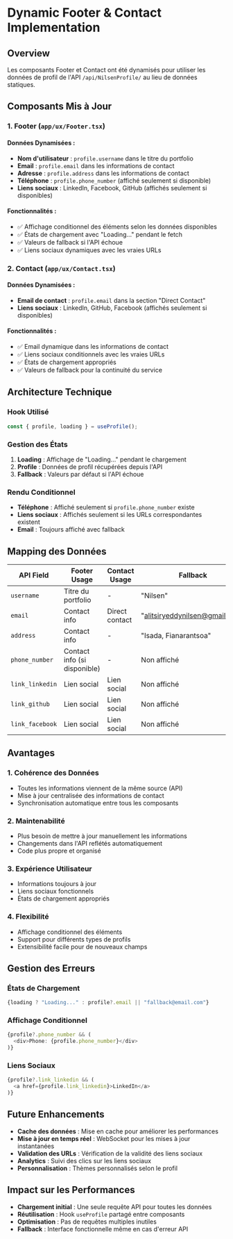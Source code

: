 # Dynamic Footer & Contact Implementation

## Overview
Les composants Footer et Contact ont été dynamisés pour utiliser les données de profil de l'API `/api/NilsenProfile/` au lieu de données statiques.

## Composants Mis à Jour

### 1. Footer (`app/ux/Footer.tsx`)

#### Données Dynamisées :
- **Nom d'utilisateur** : `profile.username` dans le titre du portfolio
- **Email** : `profile.email` dans les informations de contact
- **Adresse** : `profile.address` dans les informations de contact
- **Téléphone** : `profile.phone_number` (affiché seulement si disponible)
- **Liens sociaux** : LinkedIn, Facebook, GitHub (affichés seulement si disponibles)

#### Fonctionnalités :
- ✅ Affichage conditionnel des éléments selon les données disponibles
- ✅ États de chargement avec "Loading..." pendant le fetch
- ✅ Valeurs de fallback si l'API échoue
- ✅ Liens sociaux dynamiques avec les vraies URLs

### 2. Contact (`app/ux/Contact.tsx`)

#### Données Dynamisées :
- **Email de contact** : `profile.email` dans la section "Direct Contact"
- **Liens sociaux** : LinkedIn, GitHub, Facebook (affichés seulement si disponibles)

#### Fonctionnalités :
- ✅ Email dynamique dans les informations de contact
- ✅ Liens sociaux conditionnels avec les vraies URLs
- ✅ États de chargement appropriés
- ✅ Valeurs de fallback pour la continuité du service

## Architecture Technique

### Hook Utilisé
```typescript
const { profile, loading } = useProfile();
```

### Gestion des États
1. **Loading** : Affichage de "Loading..." pendant le chargement
2. **Profile** : Données de profil récupérées depuis l'API
3. **Fallback** : Valeurs par défaut si l'API échoue

### Rendu Conditionnel
- **Téléphone** : Affiché seulement si `profile.phone_number` existe
- **Liens sociaux** : Affichés seulement si les URLs correspondantes existent
- **Email** : Toujours affiché avec fallback

## Mapping des Données

| API Field | Footer Usage | Contact Usage | Fallback |
|-----------|--------------|---------------|----------|
| `username` | Titre du portfolio | - | "Nilsen" |
| `email` | Contact info | Direct contact | "alitsiryeddynilsen@gmail.com" |
| `address` | Contact info | - | "Isada, Fianarantsoa" |
| `phone_number` | Contact info (si disponible) | - | Non affiché |
| `link_linkedin` | Lien social | Lien social | Non affiché |
| `link_github` | Lien social | Lien social | Non affiché |
| `link_facebook` | Lien social | Lien social | Non affiché |

## Avantages

### 1. **Cohérence des Données**
- Toutes les informations viennent de la même source (API)
- Mise à jour centralisée des informations de contact
- Synchronisation automatique entre tous les composants

### 2. **Maintenabilité**
- Plus besoin de mettre à jour manuellement les informations
- Changements dans l'API reflétés automatiquement
- Code plus propre et organisé

### 3. **Expérience Utilisateur**
- Informations toujours à jour
- Liens sociaux fonctionnels
- États de chargement appropriés

### 4. **Flexibilité**
- Affichage conditionnel des éléments
- Support pour différents types de profils
- Extensibilité facile pour de nouveaux champs

## Gestion des Erreurs

### États de Chargement
```typescript
{loading ? "Loading..." : profile?.email || "fallback@email.com"}
```

### Affichage Conditionnel
```typescript
{profile?.phone_number && (
  <div>Phone: {profile.phone_number}</div>
)}
```

### Liens Sociaux
```typescript
{profile?.link_linkedin && (
  <a href={profile.link_linkedin}>LinkedIn</a>
)}
```

## Future Enhancements

- **Cache des données** : Mise en cache pour améliorer les performances
- **Mise à jour en temps réel** : WebSocket pour les mises à jour instantanées
- **Validation des URLs** : Vérification de la validité des liens sociaux
- **Analytics** : Suivi des clics sur les liens sociaux
- **Personnalisation** : Thèmes personnalisés selon le profil

## Impact sur les Performances

- **Chargement initial** : Une seule requête API pour toutes les données
- **Réutilisation** : Hook `useProfile` partagé entre composants
- **Optimisation** : Pas de requêtes multiples inutiles
- **Fallback** : Interface fonctionnelle même en cas d'erreur API
